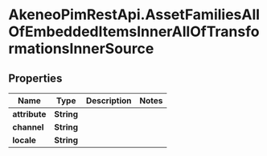 # AkeneoPimRestApi.AssetFamiliesAllOfEmbeddedItemsInnerAllOfTransformationsInnerSource

## Properties

Name | Type | Description | Notes
------------ | ------------- | ------------- | -------------
**attribute** | **String** |  | 
**channel** | **String** |  | 
**locale** | **String** |  | 


